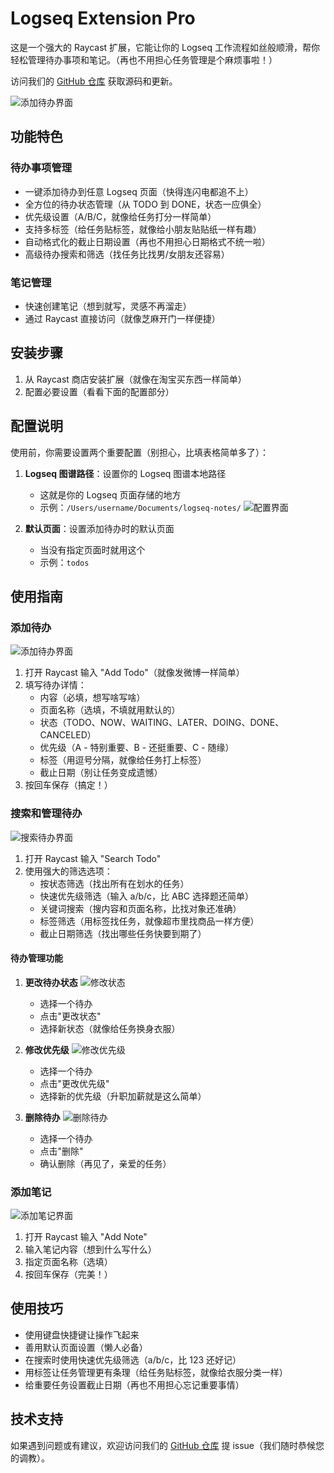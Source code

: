 # Logseq Extension Pro

这是一个强大的 Raycast 扩展，它能让你的 Logseq 工作流程如丝般顺滑，帮你轻松管理待办事项和笔记。（再也不用担心任务管理是个麻烦事啦！）

访问我们的 [GitHub 仓库](https://github.com/ybooks240/Logseq_extension_pro) 获取源码和更新。

![添加待办界面](metadata/add-todo.png)

## 功能特色

### 待办事项管理
- 一键添加待办到任意 Logseq 页面（快得连闪电都追不上）
- 全方位的待办状态管理（从 TODO 到 DONE，状态一应俱全）
- 优先级设置（A/B/C，就像给任务打分一样简单）
- 支持多标签（给任务贴标签，就像给小朋友贴贴纸一样有趣）
- 自动格式化的截止日期设置（再也不用担心日期格式不统一啦）
- 高级待办搜索和筛选（找任务比找男/女朋友还容易）

### 笔记管理
- 快速创建笔记（想到就写，灵感不再溜走）
- 通过 Raycast 直接访问（就像芝麻开门一样便捷）

## 安装步骤

1. 从 Raycast 商店安装扩展（就像在淘宝买东西一样简单）
2. 配置必要设置（看看下面的配置部分）

## 配置说明

使用前，你需要设置两个重要配置（别担心，比填表格简单多了）：

1. **Logseq 图谱路径**：设置你的 Logseq 图谱本地路径
   - 这就是你的 Logseq 页面存储的地方
   - 示例：`/Users/username/Documents/logseq-notes/`
   ![配置界面](metadata/config.png)

2. **默认页面**：设置添加待办时的默认页面
   - 当没有指定页面时就用这个
   - 示例：`todos`

## 使用指南

### 添加待办

![添加待办界面](metadata/add-todo-1.png)

1. 打开 Raycast 输入 "Add Todo"（就像发微博一样简单）
2. 填写待办详情：
   - 内容（必填，想写啥写啥）
   - 页面名称（选填，不填就用默认的）
   - 状态（TODO、NOW、WAITING、LATER、DOING、DONE、CANCELED）
   - 优先级（A - 特别重要、B - 还挺重要、C - 随缘）
   - 标签（用逗号分隔，就像给任务打上标签）
   - 截止日期（别让任务变成遗憾）
3. 按回车保存（搞定！）

### 搜索和管理待办

![搜索待办界面](metadata/search-todo.png)

1. 打开 Raycast 输入 "Search Todo"
2. 使用强大的筛选选项：
   - 按状态筛选（找出所有在划水的任务）
   - 快速优先级筛选（输入 a/b/c，比 ABC 选择题还简单）
   - 关键词搜索（搜内容和页面名称，比找对象还准确）
   - 标签筛选（用标签找任务，就像超市里找商品一样方便）
   - 截止日期筛选（找出哪些任务快要到期了）

#### 待办管理功能

1. **更改待办状态**
   ![修改状态](metadata/search-todo-alter-status.png)
   - 选择一个待办
   - 点击"更改状态"
   - 选择新状态（就像给任务换身衣服）

2. **修改优先级**
   ![修改优先级](metadata/search-todo-alter-priority.png)
   - 选择一个待办
   - 点击"更改优先级"
   - 选择新的优先级（升职加薪就是这么简单）

3. **删除待办**
   ![删除待办](metadata/search-todo-to-delete.png)
   - 选择一个待办
   - 点击"删除"
   - 确认删除（再见了，亲爱的任务）

### 添加笔记

![添加笔记界面](metadata/add-note.png)

1. 打开 Raycast 输入 "Add Note"
2. 输入笔记内容（想到什么写什么）
3. 指定页面名称（选填）
4. 按回车保存（完美！）

## 使用技巧

- 使用键盘快捷键让操作飞起来
- 善用默认页面设置（懒人必备）
- 在搜索时使用快速优先级筛选（a/b/c，比 123 还好记）
- 用标签让任务管理更有条理（给任务贴标签，就像给衣服分类一样）
- 给重要任务设置截止日期（再也不用担心忘记重要事情）

## 技术支持

如果遇到问题或有建议，欢迎访问我们的 [GitHub 仓库](https://github.com/ybooks240/Logseq_extension_pro) 提 issue（我们随时恭候您的调教）。